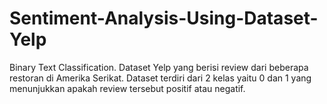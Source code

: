 # Sentiment-Analysis-Using-Dataset-Yelp
Binary Text Classification.
Dataset Yelp yang berisi review dari beberapa restoran di Amerika Serikat. Dataset terdiri dari 2 kelas yaitu 0 dan 1 yang menunjukkan apakah review tersebut positif atau negatif.
